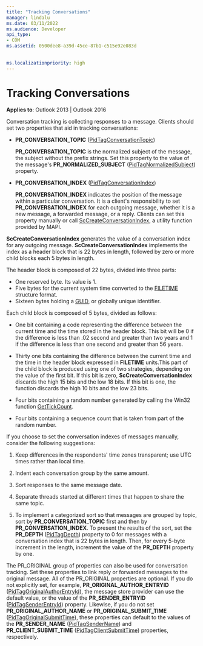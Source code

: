 ```yaml
---
title: "Tracking Conversations"
manager: lindalu
ms.date: 03/11/2022
ms.audience: Developer
api_type:
- COM
ms.assetid: 0500dee8-a39d-45ce-87b1-c515e92e083d
 
 
ms.localizationpriority: high
---
```


# Tracking Conversations

**Applies to**: Outlook 2013 | Outlook 2016
  
Conversation tracking is collecting responses to a message. Clients should set two properties that aid in tracking conversations:
  
- **PR_CONVERSATION_TOPIC** ([PidTagConversationTopic](pidtagconversationtopic-canonical-property.md))

    **PR_CONVERSATION_TOPIC** is the normalized subject of the message, the subject without the prefix strings. Set this property to the value of the message's **PR_NORMALIZED_SUBJECT** ([PidTagNormalizedSubject](pidtagnormalizedsubject-canonical-property.md)) property.

- **PR_CONVERSATION_INDEX** ([PidTagConversationIndex](pidtagconversationindex-canonical-property.md))

    **PR_CONVERSATION_INDEX** indicates the position of the message within a particular conversation. It is a client's responsibility to set **PR_CONVERSATION_INDEX** for each outgoing message, whether it is a new message, a forwarded message, or a reply. Clients can set this property manually or call [ScCreateConversationIndex](sccreateconversationindex.md), a utility function provided by MAPI.

 **ScCreateConversationIndex** generates the value of a conversation index for any outgoing message. **ScCreateConversationIndex** implements the index as a header block that is 22 bytes in length, followed by zero or more child blocks each 5 bytes in length.
  
The header block is composed of 22 bytes, divided into three parts:
  
- One reserved byte. Its value is 1.
- Five bytes for the current system time converted to the [FILETIME](filetime.md) structure format.
- Sixteen bytes holding a [GUID](guid.md), or globally unique identifier.

Each child block is composed of 5 bytes, divided as follows:
  
- One bit containing a code representing the difference between the current time and the time stored in the header block. This bit will be 0 if the difference is less than .02 second and greater than two years and 1 if the difference is less than one second and greater than 56 years.

- Thirty one bits containing the difference between the current time and the time in the header block expressed in **FILETIME** units.This part of the child block is produced using one of two strategies, depending on the value of the first bit. If this bit is zero, **ScCreateConversationIndex** discards the high 15 bits and the low 18 bits. If this bit is one, the function discards the high 10 bits and the low 23 bits.

- Four bits containing a random number generated by calling the Win32 function [GetTickCount](https://msdn.microsoft.com/library/ms724408%28VS.85%29.aspx).

- Four bits containing a sequence count that is taken from part of the random number.

If you choose to set the conversation indexes of messages manually, consider the following suggestions:
  
1. Keep differences in the respondents' time zones transparent; use UTC times rather than local time.

2. Indent each conversation group by the same amount.

3. Sort responses to the same message date.

4. Separate threads started at different times that happen to share the same topic.

5. To implement a categorized sort so that messages are grouped by topic, sort by **PR_CONVERSATION_TOPIC** first and then by **PR_CONVERSATION_INDEX**. To present the results of the sort, set the **PR_DEPTH** ([PidTagDepth](pidtagdepth-canonical-property.md)) property to 0 for messages with a conversation index that is 22 bytes in length. Then, for every 5-byte increment in the length, increment the value of the **PR_DEPTH** property by one.

The PR_ORIGINAL group of properties can also be used for conversation tracking. Set these properties to link reply or forwarded messages to the original message. All of the PR_ORIGINAL properties are optional. If you do not explicitly set, for example, **PR_ORIGINAL_AUTHOR_ENTRYID** ([PidTagOriginalAuthorEntryId](pidtagoriginalauthorentryid-canonical-property.md)), the message store provider can use the default value, or the value of the **PR_SENDER_ENTRYID** ([PidTagSenderEntryId](pidtagsenderentryid-canonical-property.md)) property. Likewise, if you do not set **PR_ORIGINAL_AUTHOR_NAME** or **PR_ORIGINAL_SUBMIT_TIME** ([PidTagOriginalSubmitTime](pidtagoriginalsubmittime-canonical-property.md)), these properties can default to the values of the **PR_SENDER_NAME** ([PidTagSenderName](pidtagsendername-canonical-property.md)) and **PR_CLIENT_SUBMIT_TIME** ([PidTagClientSubmitTime](pidtagclientsubmittime-canonical-property.md)) properties, respectively.
  